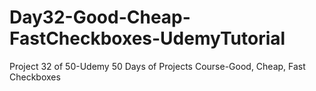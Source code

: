 # Day32-Good-Cheap-FastCheckboxes-UdemyTutorial
  Project 32 of 50-Udemy 50 Days of Projects Course-Good, Cheap, Fast Checkboxes
